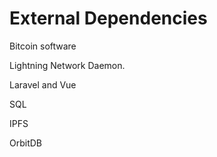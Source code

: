 # External Dependencies

Bitcoin software

Lightning Network Daemon.

Laravel and Vue

SQL

IPFS

OrbitDB
